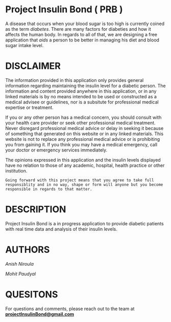 # Project Insulin Bond ( PRB )

A disease that occurs when your blood sugar is too high is currently coined as the term *diabetes*. There are many factors for diabeties and how it affects the human body. In regards to all of that, we are designing a free application that *aids* a person to be better in managing his diet and blood sugar intake level.



DISCLAIMER
==========

The information provided in this application only provides general information regarding maintaining the insulin level for a diabetic person. The information and content provided anywhere in this application, or in any linked materials is by no means intended to be used or constructed as a medical advisee or guidelines, nor is a subsitute for professional medical expertise or treatment.

If you or any other person has a medical concern, you should consult with your health care provider or seek other professional medical treatment. Never disregard professional medical advice or delay in seeking it because of something that generated on this website or in any linked materials. This website is not to replace any professional medical advice or is prohibiting you from gaining it. If you think you may have a medical emergency, call your doctor or emergency services immediately.

The opinions expressed in this application and the insulin levels displayed have no relation to those of any academic, hospital, health practice or other institution.

`Going forward with this project means that you agree to take full responsiblity and in no way, shape or form will anyone but you become responsible in regards to that matter.`





DESCRIPTION
===========

Project Insulin Bond is a in progress application to provide diabetic patients with real time data and analysis of their insulin levels.





AUTHORS
=======
*Anish Niroula*

*Mohit Paudyal*




QUESITONS
=========

For questions and comments, please reach out to the team at **projectInsulinBond@gmail.com**
